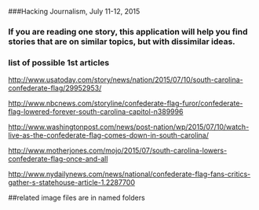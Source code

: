 
###Hacking Journalism, July 11-12, 2015

### If you are reading one story, this application will help you find stories that are on similar topics, but with dissimilar ideas.

### list of possible 1st articles

http://www.usatoday.com/story/news/nation/2015/07/10/south-carolina-confederate-flag/29952953/

http://www.nbcnews.com/storyline/confederate-flag-furor/confederate-flag-lowered-forever-south-carolina-capitol-n389996

http://www.washingtonpost.com/news/post-nation/wp/2015/07/10/watch-live-as-the-confederate-flag-comes-down-in-south-carolina/

http://www.motherjones.com/mojo/2015/07/south-carolina-lowers-confederate-flag-once-and-all

http://www.nydailynews.com/news/national/confederate-flag-fans-critics-gather-s-statehouse-article-1.2287700

##related image files are in named folders


